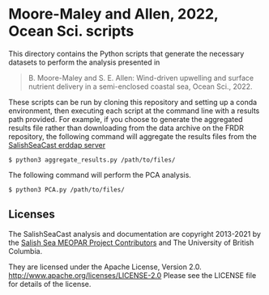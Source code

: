 # Moore-Maley and Allen, 2022, Ocean Sci. scripts

This directory contains the Python scripts that generate the necessary datasets to perform the analysis presented in

>B. Moore-Maley and S. E. Allen: Wind-driven upwelling and surface nutrient delivery in a semi-enclosed coastal sea, Ocean Sci., 2022.

These scripts can be run by cloning this repository and setting up a conda environment, then executing each script at the command line with a results path provided. For example, if you choose to generate the aggregated results file rather than downloading from the data archive on the FRDR repository, the following command will aggregate the results files from the [SalishSeaCast erddap server](https://salishsea.eos.ubc.ca/erddap/)

```
$ python3 aggregate_results.py /path/to/files/
```

The following command will perform the PCA analysis.

```
$ python3 PCA.py /path/to/files/
```

## Licenses

The SalishSeaCast analysis and documentation are copyright 2013-2021 by the [Salish Sea MEOPAR Project Contributors](https://github.com/SalishSeaCast/docs/blob/master/CONTRIBUTORS.rst) and The University of British Columbia.

They are licensed under the Apache License, Version 2.0.
http://www.apache.org/licenses/LICENSE-2.0
Please see the LICENSE file for details of the license.
